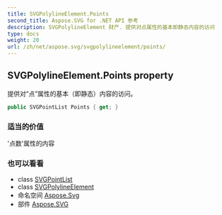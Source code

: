 ```yaml
---
title: SVGPolylineElement.Points
second_title: Aspose.SVG for .NET API 参考
description: SVGPolylineElement 财产. 提供对点属性的基本即静态内容的访问
type: docs
weight: 20
url: /zh/net/aspose.svg/svgpolylineelement/points/
---
```

## SVGPolylineElement.Points property

提供对“点”属性的基本（即静态）内容的访问。

```csharp
public SVGPointList Points { get; }
```

### 适当的价值

'点数'属性的内容

### 也可以看看

* class [SVGPointList](../../../aspose.svg.datatypes/svgpointlist/)
* class [SVGPolylineElement](../)
* 命名空间 [Aspose.Svg](../../svgpolylineelement/)
* 部件 [Aspose.SVG](../../../)


